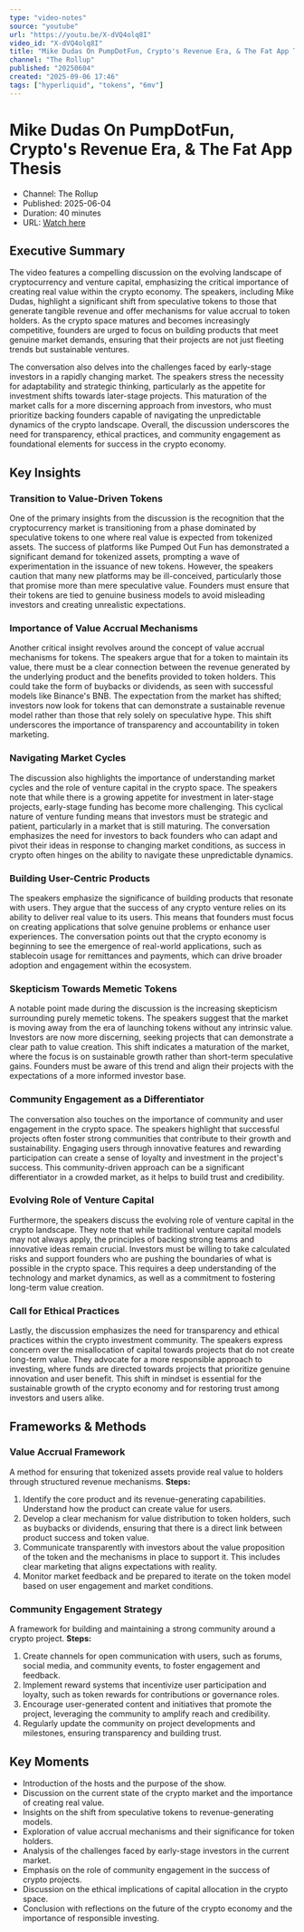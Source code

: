 ```yaml
---
type: "video-notes"
source: "youtube"
url: "https://youtu.be/X-dVQ4olq8I"
video_id: "X-dVQ4olq8I"
title: "Mike Dudas On PumpDotFun, Crypto's Revenue Era, & The Fat App Thesis"
channel: "The Rollup"
published: "20250604"
created: "2025-09-06 17:46"
tags: ["hyperliquid", "tokens", "6mv"]
---
```


# Mike Dudas On PumpDotFun, Crypto's Revenue Era, & The Fat App Thesis
- Channel: The Rollup
- Published: 2025-06-04
- Duration: 40 minutes
- URL: [Watch here](https://youtu.be/X-dVQ4olq8I)

## Executive Summary
The video features a compelling discussion on the evolving landscape of cryptocurrency and venture capital, emphasizing the critical importance of creating real value within the crypto economy. The speakers, including Mike Dudas, highlight a significant shift from speculative tokens to those that generate tangible revenue and offer mechanisms for value accrual to token holders. As the crypto space matures and becomes increasingly competitive, founders are urged to focus on building products that meet genuine market demands, ensuring that their projects are not just fleeting trends but sustainable ventures.

The conversation also delves into the challenges faced by early-stage investors in a rapidly changing market. The speakers stress the necessity for adaptability and strategic thinking, particularly as the appetite for investment shifts towards later-stage projects. This maturation of the market calls for a more discerning approach from investors, who must prioritize backing founders capable of navigating the unpredictable dynamics of the crypto landscape. Overall, the discussion underscores the need for transparency, ethical practices, and community engagement as foundational elements for success in the crypto economy.

## Key Insights
### Transition to Value-Driven Tokens
One of the primary insights from the discussion is the recognition that the cryptocurrency market is transitioning from a phase dominated by speculative tokens to one where real value is expected from tokenized assets. The success of platforms like Pumped Out Fun has demonstrated a significant demand for tokenized assets, prompting a wave of experimentation in the issuance of new tokens. However, the speakers caution that many new platforms may be ill-conceived, particularly those that promise more than mere speculative value. Founders must ensure that their tokens are tied to genuine business models to avoid misleading investors and creating unrealistic expectations.

### Importance of Value Accrual Mechanisms
Another critical insight revolves around the concept of value accrual mechanisms for tokens. The speakers argue that for a token to maintain its value, there must be a clear connection between the revenue generated by the underlying product and the benefits provided to token holders. This could take the form of buybacks or dividends, as seen with successful models like Binance's BNB. The expectation from the market has shifted; investors now look for tokens that can demonstrate a sustainable revenue model rather than those that rely solely on speculative hype. This shift underscores the importance of transparency and accountability in token marketing.

### Navigating Market Cycles
The discussion also highlights the importance of understanding market cycles and the role of venture capital in the crypto space. The speakers note that while there is a growing appetite for investment in later-stage projects, early-stage funding has become more challenging. This cyclical nature of venture funding means that investors must be strategic and patient, particularly in a market that is still maturing. The conversation emphasizes the need for investors to back founders who can adapt and pivot their ideas in response to changing market conditions, as success in crypto often hinges on the ability to navigate these unpredictable dynamics.

### Building User-Centric Products
The speakers emphasize the significance of building products that resonate with users. They argue that the success of any crypto venture relies on its ability to deliver real value to its users. This means that founders must focus on creating applications that solve genuine problems or enhance user experiences. The conversation points out that the crypto economy is beginning to see the emergence of real-world applications, such as stablecoin usage for remittances and payments, which can drive broader adoption and engagement within the ecosystem.

### Skepticism Towards Memetic Tokens
A notable point made during the discussion is the increasing skepticism surrounding purely memetic tokens. The speakers suggest that the market is moving away from the era of launching tokens without any intrinsic value. Investors are now more discerning, seeking projects that can demonstrate a clear path to value creation. This shift indicates a maturation of the market, where the focus is on sustainable growth rather than short-term speculative gains. Founders must be aware of this trend and align their projects with the expectations of a more informed investor base.

### Community Engagement as a Differentiator
The conversation also touches on the importance of community and user engagement in the crypto space. The speakers highlight that successful projects often foster strong communities that contribute to their growth and sustainability. Engaging users through innovative features and rewarding participation can create a sense of loyalty and investment in the project's success. This community-driven approach can be a significant differentiator in a crowded market, as it helps to build trust and credibility.

### Evolving Role of Venture Capital
Furthermore, the speakers discuss the evolving role of venture capital in the crypto landscape. They note that while traditional venture capital models may not always apply, the principles of backing strong teams and innovative ideas remain crucial. Investors must be willing to take calculated risks and support founders who are pushing the boundaries of what is possible in the crypto space. This requires a deep understanding of the technology and market dynamics, as well as a commitment to fostering long-term value creation.

### Call for Ethical Practices
Lastly, the discussion emphasizes the need for transparency and ethical practices within the crypto investment community. The speakers express concern over the misallocation of capital towards projects that do not create long-term value. They advocate for a more responsible approach to investing, where funds are directed towards projects that prioritize genuine innovation and user benefit. This shift in mindset is essential for the sustainable growth of the crypto economy and for restoring trust among investors and users alike.

## Frameworks & Methods
### Value Accrual Framework
A method for ensuring that tokenized assets provide real value to holders through structured revenue mechanisms.
**Steps:**
1. Identify the core product and its revenue-generating capabilities. Understand how the product can create value for users.
2. Develop a clear mechanism for value distribution to token holders, such as buybacks or dividends, ensuring that there is a direct link between product success and token value.
3. Communicate transparently with investors about the value proposition of the token and the mechanisms in place to support it. This includes clear marketing that aligns expectations with reality.
4. Monitor market feedback and be prepared to iterate on the token model based on user engagement and market conditions.

### Community Engagement Strategy
A framework for building and maintaining a strong community around a crypto project.
**Steps:**
1. Create channels for open communication with users, such as forums, social media, and community events, to foster engagement and feedback.
2. Implement reward systems that incentivize user participation and loyalty, such as token rewards for contributions or governance roles.
3. Encourage user-generated content and initiatives that promote the project, leveraging the community to amplify reach and credibility.
4. Regularly update the community on project developments and milestones, ensuring transparency and building trust.

## Key Moments
- Introduction of the hosts and the purpose of the show.
- Discussion on the current state of the crypto market and the importance of creating real value.
- Insights on the shift from speculative tokens to revenue-generating models.
- Exploration of value accrual mechanisms and their significance for token holders.
- Analysis of the challenges faced by early-stage investors in the current market.
- Emphasis on the role of community engagement in the success of crypto projects.
- Discussion on the ethical implications of capital allocation in the crypto space.
- Conclusion with reflections on the future of the crypto economy and the importance of responsible investing.
